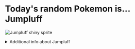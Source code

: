 # Today's random Pokemon is... Jumpluff

![Jumpluff shiny sprite](https://raw.githubusercontent.com/PokeAPI/sprites/master/sprites/pokemon/shiny/189.png)

<details>
<summary>Additional info about Jumpluff</summary>

| srpite type | image |
|------|------|
| back_default | ![Jumpluff back_default sprite](https://raw.githubusercontent.com/PokeAPI/sprites/master/sprites/pokemon/back/189.png) |
| back_shiny | ![Jumpluff back_shiny sprite](https://raw.githubusercontent.com/PokeAPI/sprites/master/sprites/pokemon/back/shiny/189.png) |
| front_default | ![Jumpluff front_default sprite](https://raw.githubusercontent.com/PokeAPI/sprites/master/sprites/pokemon/189.png) | </details>